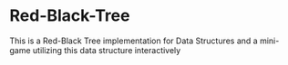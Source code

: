 # Red-Black-Tree
This is a Red-Black Tree implementation for Data Structures 
and a mini-game utilizing this data structure interactively